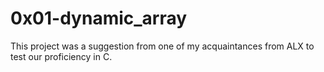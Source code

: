 # 0x01-dynamic_array
This project was a suggestion from one of my acquaintances from ALX to test our proficiency in C.
